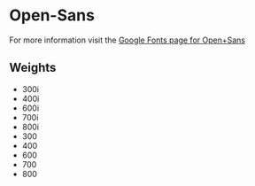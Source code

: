 # Open-Sans

For more information visit the [Google Fonts page for Open+Sans](https://fonts.google.com/specimen/Open+Sans)

## Weights

- 300i
- 400i
- 600i
- 700i
- 800i
- 300
- 400
- 600
- 700
- 800
